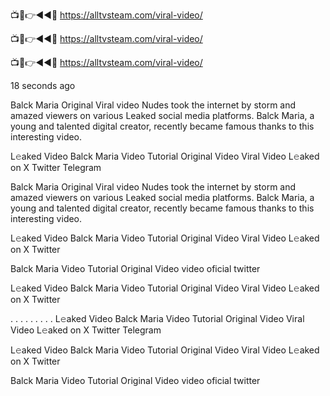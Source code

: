 📺📱👉◄◄🔴  https://alltvsteam.com/viral-video/

📺📱👉◄◄🔴  https://alltvsteam.com/viral-video/

📺📱👉◄◄🔴  https://alltvsteam.com/viral-video/

18 seconds ago

Balck Maria Original Viral video Nudes took the internet by storm and amazed viewers on various Leaked social media platforms. Balck Maria, a young and talented digital creator, recently became famous thanks to this interesting video.

L𝚎aked Video Balck Maria Video Tutorial Original Video Viral Video L𝚎aked on X Twitter Telegram

Balck Maria Original Viral video Nudes took the internet by storm and amazed viewers on various Leaked social media platforms. Balck Maria, a young and talented digital creator, recently became famous thanks to this interesting video.

L𝚎aked Video Balck Maria Video Tutorial Original Video Viral Video L𝚎aked on X Twitter

Balck Maria Video Tutorial Original Video video oficial twitter

L𝚎aked Video Balck Maria Video Tutorial Original Video Viral Video L𝚎aked on X Twitter

. . . . . . . . . L𝚎aked Video Balck Maria Video Tutorial Original Video Viral Video L𝚎aked on X Twitter Telegram

L𝚎aked Video Balck Maria Video Tutorial Original Video Viral Video L𝚎aked on X Twitter

Balck Maria Video Tutorial Original Video video oficial twitter

